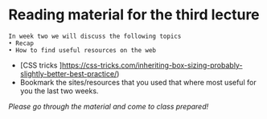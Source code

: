 # Reading material for the third lecture

```
In week two we will discuss the following topics
• Recap
• How to find useful resources on the web
```

- [CSS tricks ]https://css-tricks.com/inheriting-box-sizing-probably-slightly-better-best-practice/)
- Bookmark the sites/resources that you used that where most useful for you the last two weeks.

_Please go through the material and come to class prepared!_
